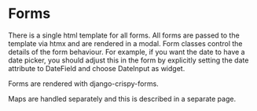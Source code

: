 # Forms

There is a single html template for all forms. All forms are passed to the template via htmx and are rendered in a modal. Form classes control the details of the form behaviour. For example, if you want the date to have a date picker, you should adjust this in the form by explicitly setting the date attribute to DateField and choose DateInput as widget.

Forms are rendered with django-crispy-forms.

Maps are handled separately and this is described in a separate page.